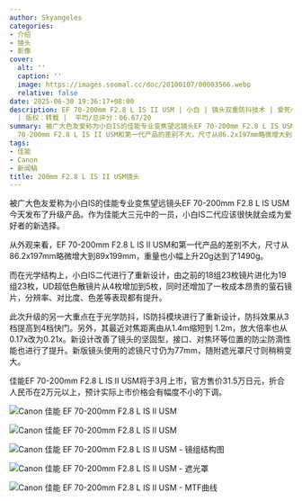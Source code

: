 ```yaml
---
author: Skyangeles
categories:
- 介绍
- 镜头
- 影像
cover:
  alt: ''
  caption: ''
  image: https://images.soomal.cc/doc/20100107/00003566.webp
  relative: false
date: 2025-06-30 19:36:17+08:00
description: EF 70-200mm F2.8 L IS II USM | 小白 | 镜头双重防抖技术 | 爱死小白 | 源自：www.mydrivers.com
  | 版权：转载 |  平均/总评分：06.67/20
summary: 被广大色友爱称为小白IS的佳能专业变焦望远镜头EF 70-200mm F2.8 L IS USM今天发布了升级产品。作为佳能大三元中的一员，小白IS二代应该很快就会成为爱好者的新选择。从外观来看，EF
  70-200mm F2.8 L IS II USM和第一代产品的差别不大，尺寸从86.2x197mm略微增大到89x199mm，重量也小幅上升20g达到了1490g。而在光学结构上，小白IS二代进行了重新设计，由之前的18组23枚镜片进化为19组23枚，UD超低色散镜片从4枚增加到5枚，同时还增加了一枚成本昂贵的萤石镜片，分辨率、对比度、色差等表现都有提升……
tags:
- 佳能
- Canon
- 新闻稿
title: 200mm F2.8 L IS II USM镜头
---
```


被广大色友爱称为小白IS的佳能专业变焦望远镜头EF 70-200mm F2.8 L IS USM今天发布了升级产品。作为佳能大三元中的一员，小白IS二代应该很快就会成为爱好者的新选择。



从外观来看，EF 70-200mm F2.8 L IS II USM和第一代产品的差别不大，尺寸从86.2x197mm略微增大到89x199mm，重量也小幅上升20g达到了1490g。



而在光学结构上，小白IS二代进行了重新设计，由之前的18组23枚镜片进化为19组23枚，UD超低色散镜片从4枚增加到5枚，同时还增加了一枚成本昂贵的萤石镜片，分辨率、对比度、色差等表现都有提升。



此次升级的另一大重点在于光学防抖，IS防抖模块进行了重新设计，防抖效果从3档提高到4档快门。另外，其最近对焦距离由从1.4m缩短到 
1.2m，放大倍率也从0.17x改为0.21x。新设计改善了镜头的坚固型，接口、对焦环等位置的防尘防滴性能也进行了提升。新版镜头使用的滤镜尺寸仍为77mm，随附遮光罩尺寸则稍稍变大。



佳能EF 70-200mm F2.8 L IS II USM将于3月上市，官方售价31.5万日元，折合人民币在2万元以上，预计实际上市价格会有幅度不小的下调。



![Canon 佳能 EF 70-200mm F2.8 L IS II USM](https://images.soomal.cc/doc/20100107/00003565.webp)



![Canon 佳能 EF 70-200mm F2.8 L IS II USM](https://images.soomal.cc/doc/20100107/00003566.webp)



![Canon 佳能 EF 70-200mm F2.8 L IS II USM - 镜组结构图](https://images.soomal.cc/doc/20100107/00003567.webp)



![Canon 佳能 EF 70-200mm F2.8 L IS II USM - 遮光罩](https://images.soomal.cc/doc/20100107/00003568.webp)



![Canon 佳能 EF 70-200mm F2.8 L IS II USM - MTF曲线](https://images.soomal.cc/doc/20100107/00003569.webp)